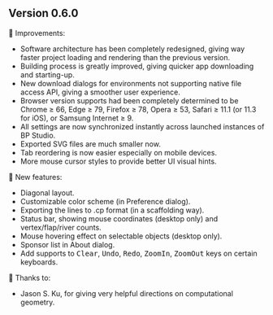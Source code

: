 
## Version 0.6.0

💪 Improvements:
- Software architecture has been completely redesigned, giving way faster project loading and rendering than the previous version.
- Building process is greatly improved, giving quicker app downloading and starting-up.
- New download dialogs for environments not supporting native file access API, giving a smoother user experience.
- Browser version supports had been completely determined to be Chrome &ge; 66, Edge &ge; 79, Firefox &ge; 78, Opera &ge; 53, Safari &ge; 11.1 (or 11.3 for iOS), or Samsung Internet &ge; 9.
- All settings are now synchronized instantly across launched instances of BP Studio.
- Exported SVG files are much smaller now.
- Tab reordering is now easier especially on mobile devices.
- More mouse cursor styles to provide better UI visual hints.

🚀 New features:
- Diagonal layout.
- Customizable color scheme (in Preference dialog).
- Exporting the lines to .cp format (in a scaffolding way).
- Status bar, showing mouse coordinates (desktop only) and vertex/flap/river counts.
- Mouse hovering effect on selectable objects (desktop only).
- Sponsor list in About dialog.
- Add supports to <kbd>Clear</kbd>, <kbd>Undo</kbd>, <kbd>Redo</kbd>, <kbd>ZoomIn</kbd>, <kbd>ZoomOut</kbd> keys on certain keyboards.

🙏 Thanks to:
- Jason S. Ku, for giving very helpful directions on computational geometry.
